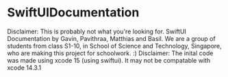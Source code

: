 # SwiftUIDocumentation
Disclaimer: This is probably not what you're looking for.
SwiftUI Documentation by Gavin, Pavithraa, Matthias and Basil. We are a group of students from class S1-10, in School of Science and Technology, Singapore, who are making this project for schoolwork. :)
Disclaimer: The inital code was made using xcode 15 (using swiftui). It may not be compatable with xcode 14.3.1

